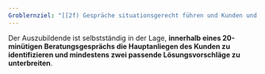 ```yaml
---
Groblernziel: "[[2f) Gespräche situationsgerecht führen und Kunden und Kundinnen unter Berücksichtigung der Kundeninteressen beraten]]"
---
```

Der Auszubildende ist selbstständig in der Lage, **innerhalb eines 20-minütigen Beratungsgesprächs die Hauptanliegen des Kunden zu identifizieren und mindestens zwei passende Lösungsvorschläge zu unterbreiten**.